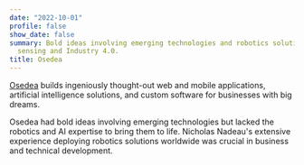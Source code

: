 ```yaml
---
date: "2022-10-01"
profile: false
show_date: false
summary: Bold ideas involving emerging technologies and robotics solutions for dynamic
  sensing and Industry 4.0.
title: Osedea
---
```


[Osedea](https://www.osedea.com/) builds ingeniously thought-out web and mobile applications, artificial intelligence solutions, and custom software for businesses with big dreams.

Osedea had bold ideas involving emerging technologies but lacked the robotics and AI expertise to bring them to life. Nicholas Nadeau's extensive experience deploying robotics solutions worldwide was crucial in business and technical development.
